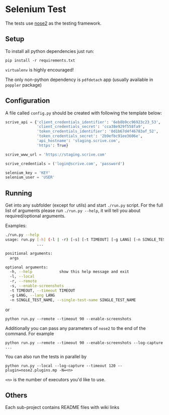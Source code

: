 # Selenium Test
The tests use [nose2](https://nose2.io/) as the testing framework.

## Setup
To install all python dependencies just run:
```
pip install -r requirements.txt
```
`virtualenv` is highly encouraged!

The only non-python dependency is `pdfdetach` app (usually available in `poppler` package)

## Configuration
A file called `config.py` should be created with following the template below:
```python
scrive_api = {'client_credentials_identifier': '6eb8b9cc96923c23_53',
              'client_credentials_secret': 'cca38e929f558fa9',
              'token_credentials_identifier': '0d1b67d4f46783af_52',
              'token_credentials_secret': '2b9efbc91ee3606e',
              'api_hostname': 'staging.scrive.com',
              'https': True}

scrive_www_url = 'https://staging.scrive.com'

scrive_credentials = ('login@scrive.com', 'password')

selenium_key = 'KEY'
selenium_user = 'USER'
```

## Running
Get into any subfolder (except for utils) and start `./run.py` script.
For the full list of arguments please run `./run.py --help`, it will tell you about
required/optional arguments.

Examples:
```bash
./run.py --help
usage: run.py [-h] (-l | -r) [-s] [-t TIMEOUT] [-g LANG] [-n SINGLE_TEST_NAME]
              ...

positional arguments:
  args

optional arguments:
  -h, --help            show this help message and exit
  -l, --local
  -r, --remote
  -s, --enable-screenshots
  -t TIMEOUT, --timeout TIMEOUT
  -g LANG, --lang LANG
  -n SINGLE_TEST_NAME, --single-test-name SINGLE_TEST_NAME
```
or
```
python run.py --remote --timeout 90 --enable-screenshots
```

Additionally you can pass any parameters of `nose2` to the end of the command. For example
```
python run.py --remote --timeout 90 --enable-screenshots --log-capture ...
```

You can also run the tests in parallel by
```
python run.py --local --log-capture --timeout 120 --plugin=nose2.plugins.mp -N=<n>
```
`<n>` is the number of executors you'd like to use.

## Others
Each sub-project contains README files with wiki links
